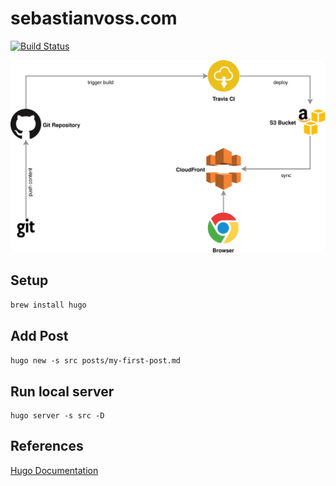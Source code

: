 # sebastianvoss.com

[![Build Status](https://travis-ci.org/sebastianvoss/sebastianvoss.com.svg?branch=master)](https://travis-ci.org/sebastianvoss/sebastianvoss.com)

![Architecture Diagram](architecture_diagram.svg)

## Setup

```brew install hugo```

## Add Post

```hugo new -s src posts/my-first-post.md```

## Run local server

```
hugo server -s src -D
```

## References

[Hugo Documentation](https://gohugo.io/documentation/)
